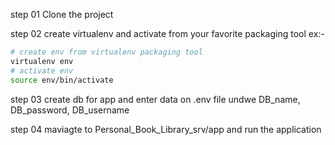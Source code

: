 step 01
Clone the project 

step 02
create virtualenv and activate from your favorite packaging tool 
ex:-
```bash
# create env from virtualenv packaging tool
virtualenv env
# activate env
source env/bin/activate
```
step 03
create db for app and enter data on .env file undwe DB_name, DB_password, DB_username


step 04
maviagte to Personal_Book_Library_srv/app and run the application
```bash

```